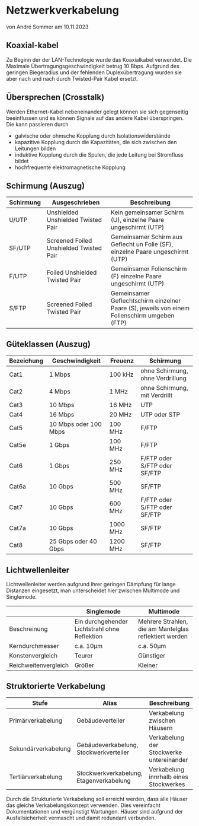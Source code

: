 # Netzwerkverkabelung
von André Sommer am 10.11.2023

## Koaxial-kabel
Zu Beginn der der LAN-Technologie wurde das Koaxialkabel verwendet. Die Maximale Übertragungsgeschwindigkeit betrug 10 Bbps. Aufgrund des geringen Biegeradius und der fehlenden Duplexübertragung wurden sie aber nach und nach durch Twisted-Pair Kabel ersetzt.

## Übersprechen (Crosstalk)
Werden Ethernet-Kabel nebeneinander gelegt können sie sich gegenseitig beeinflussen und es können Signale auf das andere Kabel überspringen. Die kann passieren durch
- galvische oder ohmsche Kopplung durch Isolationswiderstände
- kapazitive Kopplung durch die Kapazitäten, die sich zwischen den Leitungen bilden
- induktive Kopplung durch die Spulen, die jede Leitung bei Stromfluss bildet
- hochfrequente elektromagnetische Kopplung

## Schirmung (Auszug)
|Schirmung|Ausgeschrieben|Beschreibung|
|---|---|---|
|U/UTP|Unshielded Unshielded Twisted Pair|Kein gemeinsamer Schirm (U), einzelne Paare ungeschirmt (UTP)|
|SF/UTP|Screened Foiled Unshielded Twisted Pair|Gemeinsamer Schirm aus Geflecht un Folie (SF), einzelne Paare ungeschirmt (UTP)|
|F/UTP|Foiled Unshielded Twisted Pair|Gemeinsamer Folienschirm (F) einzelne Paare ungeschirmt (UTP)|
|S/FTP|Screened Foiled Twisted Pair|Gemeinsamer Geflechtschirm einzelner Paare (S), jeweils von einem Folienschirm umgeben (FTP)|

## Güteklassen (Auszug)
|Bezeichung|Geschwindigkeit|Freuenz|Schirmung|
|---|---|---|---|
|Cat1|1 Mbps|100 kHz|ohne Schirmung, ohne Verdrillung|
|Cat2|4 Mbps|1 MHz|ohne Schirmung, mit Verdrillt|
|Cat3|10 Mbps|16 MHz|UTP|
|Cat4|16 Mbps|20 MHz|UTP oder STP|
|Cat5|10 Mbps oder 100 Mbps|100 MHz|F/FTP|
|Cat5e|1 Gbps|100 MHz|F/FTP|
|Cat6|1 Gbps|250 MHz|F/FTP oder S/FTP oder SF/FTP|
|Cat6a|10 Gbps|500 MHz|SF/FTP|
|Cat7|10 Gbps|600 MHz|F/FTP oder S/FTP oder SF/FTP|
|Cat7a|10 Gbps|1000 MHz|SF/FTP|
|Cat8|25 Gbps oder 40 Gbps|1200 MHz|SF/FTP|

## Lichtwellenleiter
Lichtwellenleiter werden aufgrund ihrer geringen Dämpfung für lange Distanzen eingesetzt, man unterscheidet hier zwischen Multimode und Singlemode.

||Singlemode|Multimode|
|---|---|---|
|Beschreinung|Ein durchgehender Lichtstrahl ohne Reflektion|Mehrere Strahlen, die am Mantelglas reflektiert werden|
|Kerndurchmesser|c.a. 10µm|c.a. 50µm|
|Konstenvergleich|Teurer|Günstiger|
|Reichweitenvergleich|Größer|Kleiner|

## Struktorierte Verkabelung
|Stufe|Alias|Beschreibung|
|---|---|---|
|Primärverkabelung|Gebäudeverteiler|Verkabelung zwischen Häusern|
|Sekundärverkabelung|Gebäudeverkabelung, Stockwerkverteiler|Verkabelung der Stockwerke untereinander|
|Tertiärverkabelung|Stockwerkverkabelung, Etagenverkabelung|Verkabelung innrhalb eines Stockwerkes|

Durch die Strukturierte Verkabelung soll erreicht werden, dass alle Häuser das gleiche Verkabelungskonzept verwenden. Dies vereinfacht Dokumentationen und vergünstigt Wartungen. Häuser sind aufgrund der Ausfallsicherheit vermascht und damit redundant verbunden.